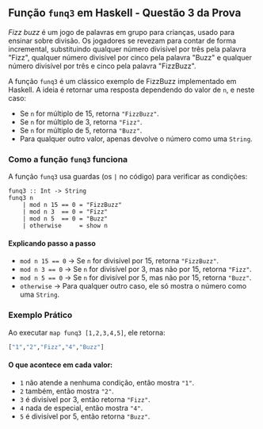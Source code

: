 ## Função `funq3` em Haskell - Questão 3 da Prova

*Fizz buzz* é um jogo de palavras em grupo para crianças, usado para ensinar sobre divisão. Os jogadores se revezam para contar de forma incremental, substituindo qualquer número divisível por três pela palavra "Fizz", qualquer número divisível por cinco pela palavra "Buzz" e qualquer número divisível por três e cinco pela palavra "FizzBuzz".

A função `funq3` é um clássico exemplo de FizzBuzz implementado em Haskell. A ideia é retornar uma resposta dependendo do valor de `n`, e neste caso:

- Se `n` for múltiplo de 15, retorna `"FizzBuzz"`.
- Se `n` for múltiplo de 3, retorna `"Fizz"`.
- Se `n` for múltiplo de 5, retorna `"Buzz"`.
- Para qualquer outro valor, apenas devolve o número como uma `String`.

### Como a função `funq3` funciona

A função `funq3` usa guardas (os `|` no código) para verificar as condições:

```
funq3 :: Int -> String
funq3 n
    | mod n 15 == 0 = "FizzBuzz"
    | mod n 3  == 0 = "Fizz"
    | mod n 5  == 0 = "Buzz"
    | otherwise     = show n
```

#### Explicando passo a passo

- `mod n 15 == 0` → Se `n` for divisível por 15, retorna `"FizzBuzz"`.
- `mod n 3 == 0` → Se `n` for divisível por 3, mas não por 15, retorna `"Fizz"`.
- `mod n 5 == 0` → Se `n` for divisível por 5, mas não por 15, retorna `"Buzz"`.
- `otherwise` → Para qualquer outro caso, ele só mostra o número como uma `String`.

### Exemplo Prático

Ao executar `map funq3 [1,2,3,4,5]`, ele retorna:

```haskell
["1","2","Fizz","4","Buzz"]
```

#### O que acontece em cada valor:

- `1` não atende a nenhuma condição, então mostra `"1"`.
- `2` também, então mostra `"2"`.
- `3` é divisível por 3, então retorna `"Fizz"`.
- `4` nada de especial, então mostra `"4"`.
- `5` é divisível por 5, então retorna `"Buzz"`.
